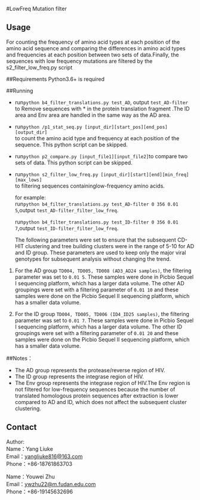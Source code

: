 #LowFreq Mutation filter

## Usage
For counting the frequency of amino acid types at each position of the amino acid sequence and comparing the
differences in amino acid types and frequencies at each position between two sets of data.Finally, the sequences with low frequency mutations are filtered by the s2_filter_low_freq.py script

##Requirements
Python3.6+ is required

##Running
+ run`python b4_filter_translations.py test_AD`, output `test_AD-filter`<br>to Remove sequences with * in the protein translation fragment .The ID area and Env area are handled in the same way as the AD area.

+ run`python /p1_stat_seq.py [input_dir][start_pos][end_pos][output_dir]`<br>to count the amino acid type and frequency at each position of the sequence.
  This python script can be skipped.
  
+ run`python p2_compare.py [input_file1][input_file2]`to compare two sets of data.
  This python script can be skipped.
  
+ run`python s2_filter_low_freq.py [input_dir][start][end][min_freq][max_lows]`<br>to filtering sequences containinglow-frequency amino acids.

  for example:<br>
  run`python b4_filter_translations.py test_AD-filter 0 356 0.01 5`,output
  `test_AD-filter_filter_low_freq`.
  
   run`python b4_filter_translations.py test_ID-filter 0 356 0.01 7`,output
  `test_ID-filter_filter_low_freq`.

  The following parameters were set to ensure that the subsequent CD-HIT clustering and tree building clusters were in the range of 5-10 for AD and ID group. These parameters are used to keep only the major viral genotypes for subsequent analysis without changing the trend.
  
 1. For the AD group `TD004, TD005, TD008 (AD3_AD24 samples)`, the filtering parameter was set to `0.01 5`. These samples were done in Picbio Sequel I sequencing platform, which has a larger data volume. The other AD groupings were set with a filtering parameter of `0.01 10` and these samples were done on the Picbio Sequel II sequencing platform, which has a smaller data volume.
 
 2. For the ID group `TD004, TD005, TD006 (ID4_ID25 samples)`, the filtering parameter was set to `0.01 7`. These samples were done in Picbio Sequel I sequencing platform, which has a larger data volume. The other ID groupings were set with a filtering parameter of `0.01 20` and these samples were done on the Picbio Sequel II sequencing platform, which has a smaller data volume.

##Notes：
  + The AD group represents the protease/reverse region of HIV.
  + The ID group represents the integrase region of HIV.
  + The Env group represents the integrase region of HIV.The Env region is not filtered for low-frequency sequences because the number of translated homologous protein sequences after extraction is lower compared to AD and ID, which does not affect the subsequent cluster clustering.
  
## Contact
Author:<br>
Name：Yang Liuke<br>
Email：yangliuke816@163.com<br>
Phone：+86-18761863703

Name：Youwei Zhu<br>
Email：ywzhu22@m.fudan.edu.com<br>
Phone：+86-19145632696


